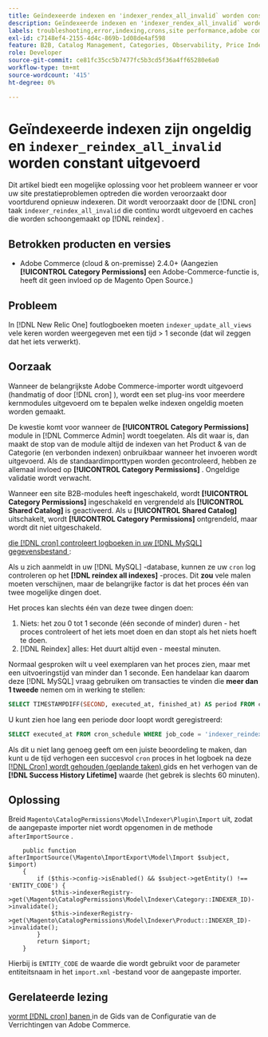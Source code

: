 ```yaml
---
title: Geïndexeerde indexen en 'indexer_rendex_all_invalid` worden constant uitgevoerd
description: Geïndexeerde indexen en 'indexer_rendex_all_invalid` worden constant uitgevoerd
labels: troubleshooting,error,indexing,crons,site performance,adobe commerce,magento,cron,indexer_reindex_all_invalid,SQL,MySQL,reindex
exl-id: c7148ef4-2155-4d4c-869b-1d08de4af598
feature: B2B, Catalog Management, Categories, Observability, Price Indexer
role: Developer
source-git-commit: ce81fc35cc5b7477fc5b3cd5f36a4ff65280e6a0
workflow-type: tm+mt
source-wordcount: '415'
ht-degree: 0%

---
```


# Geïndexeerde indexen zijn ongeldig en `indexer_reindex_all_invalid` worden constant uitgevoerd

Dit artikel biedt een mogelijke oplossing voor het probleem wanneer er voor uw site prestatieproblemen optreden die worden veroorzaakt door voortdurend opnieuw indexeren. Dit wordt veroorzaakt door de [!DNL cron] taak `indexer_reindex_all_invalid` die continu wordt uitgevoerd en caches die worden schoongemaakt op [!DNL reindex] .

## Betrokken producten en versies

* Adobe Commerce (cloud &amp; on-premisse) 2.4.0+ (Aangezien **[!UICONTROL Category Permissions]** een Adobe-Commerce-functie is, heeft dit geen invloed op de Magento Open Source.)

## Probleem

In [!DNL New Relic One] foutlogboeken moeten `indexer_update_all_views` vele keren worden weergegeven met een tijd > 1 seconde (dat wil zeggen dat het iets verwerkt).

## Oorzaak

Wanneer de belangrijkste Adobe Commerce-importer wordt uitgevoerd (handmatig of door [!DNL cron] ), wordt een set plug-ins voor meerdere kernmodules uitgevoerd om te bepalen welke indexen ongeldig moeten worden gemaakt.

De kwestie komt voor wanneer de **[!UICONTROL Category Permissions]** module in [!DNL Commerce Admin] wordt toegelaten. Als dit waar is, dan maakt de stop van de module altijd de indexen van het Product &amp; van de Categorie (en verbonden indexen) onbruikbaar wanneer het invoeren wordt uitgevoerd. Als de standaardimporttypen worden gecontroleerd, hebben ze allemaal invloed op **[!UICONTROL Category Permissions]** . Ongeldige validatie wordt verwacht.

Wanneer een site B2B-modules heeft ingeschakeld, wordt **[!UICONTROL Category Permissions]** ingeschakeld en vergrendeld als **[!UICONTROL Shared Catalog]** is geactiveerd. Als u **[!UICONTROL Shared Catalog]** uitschakelt, wordt **[!UICONTROL Category Permissions]** ontgrendeld, maar wordt dit niet uitgeschakeld.

<u> die [!DNL cron] controleert logboeken in uw [!DNL MySQL] gegevensbestand </u>:

Als u zich aanmeldt in uw [!DNL MySQL] -database, kunnen ze uw `cron` log controleren op het **[!DNL reindex all indexes]** -proces.
Dit **zou** vele malen moeten verschijnen, maar de belangrijke factor is dat het proces één van twee mogelijke dingen doet.

Het proces kan slechts één van deze twee dingen doen:

1. Niets: het zou 0 tot 1 seconde (één seconde of minder) duren - het proces controleert of het iets moet doen en dan stopt als het niets hoeft te doen.
1. [!DNL Reindex] alles: Het duurt altijd even - meestal minuten.

Normaal gesproken wilt u veel exemplaren van het proces zien, maar met een uitvoeringstijd van minder dan 1 seconde.
Een handelaar kan daarom deze [!DNL MySQL] vraag gebruiken om transacties te vinden die **meer dan 1 tweede** nemen om in werking te stellen:

```sql
SELECT TIMESTAMPDIFF(SECOND, executed_at, finished_at) AS period FROM cron_schedule WHERE job_code = 'indexer_reindex_all_invalid' HAVING period > 1
```

U kunt zien hoe lang een periode door loopt wordt geregistreerd:

```sql
SELECT executed_at FROM cron_schedule WHERE job_code = 'indexer_reindex_all_invalid' AND executed_at IS NOT NULL ORDER BY executed_at ASC LIMIT 1;
```

Als dit u niet lang genoeg geeft om een juiste beoordeling te maken, dan kunt u de tijd verhogen een succesvol `cron` proces in het logboek na deze [[!DNL Cron]  wordt gehouden (geplande taken) ](https://experienceleague.adobe.com/docs/commerce-admin/systems/tools/cron.html) gids en het verhogen van de **[!DNL Success History Lifetime]** waarde (het gebrek is slechts 60 minuten).


## Oplossing

Breid `Magento\CatalogPermissions\Model\Indexer\Plugin\Import` uit, zodat de aangepaste importer niet wordt opgenomen in de methode `afterImportSource` .

```
    public function afterImportSource(\Magento\ImportExport\Model\Import $subject, $import)
    {
        if ($this->config->isEnabled() && $subject->getEntity() !== 'ENTITY_CODE') {
            $this->indexerRegistry->get(\Magento\CatalogPermissions\Model\Indexer\Category::INDEXER_ID)->invalidate();
            $this->indexerRegistry->get(\Magento\CatalogPermissions\Model\Indexer\Product::INDEXER_ID)->invalidate();
        }
        return $import;
    }
```

Hierbij is `ENTITY_CODE` de waarde die wordt gebruikt voor de parameter entiteitsnaam in het `import.xml` -bestand voor de aangepaste importer.

## Gerelateerde lezing

[ vormt  [!DNL cron]  banen ](https://experienceleague.adobe.com/docs/commerce-operations/configuration-guide/cli/configure-cron-jobs.html) in de Gids van de Configuratie van de Verrichtingen van Adobe Commerce.
